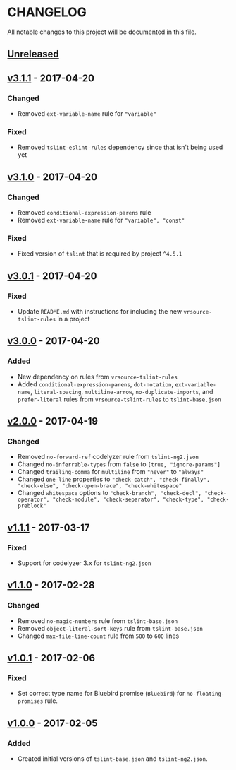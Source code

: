 # CHANGELOG
All notable changes to this project will be documented in this file.

## [Unreleased][unreleased]

## [v3.1.1] - 2017-04-20
### Changed
- Removed `ext-variable-name` rule for `"variable"`

### Fixed
- Removed `tslint-eslint-rules` dependency since that isn't being used yet

## [v3.1.0] - 2017-04-20
### Changed
- Removed `conditional-expression-parens` rule
- Removed `ext-variable-name` rule for `"variable", "const"`

### Fixed
- Fixed version of `tslint` that is required by project `^4.5.1`

## [v3.0.1] - 2017-04-20
### Fixed
- Update `README.md` with instructions for including the new `vrsource-tslint-rules` in a project

## [v3.0.0] - 2017-04-20
### Added
- New dependency on rules from `vrsource-tslint-rules`
- Added `conditional-expression-parens`, `dot-notation`, `ext-variable-name`, `literal-spacing`, `multiline-arrow`, `no-duplicate-imports`, and `prefer-literal` rules from `vrsource-tslint-rules` to `tslint-base.json`

## [v2.0.0] - 2017-04-19
### Changed
- Removed `no-forward-ref` codelyzer rule from `tslint-ng2.json`
- Changed `no-inferrable-types` from `false` to `[true, "ignore-params"]`
- Changed `trailing-comma` for `multiline` from `"never"` to `"always"`
- Changed `one-line` properties to `"check-catch", "check-finally", "check-else", "check-open-brace", "check-whitespace"`
- Changed `whitespace` options to `"check-branch", "check-decl", "check-operator", "check-module", "check-separator", "check-type", "check-preblock"`

## [v1.1.1] - 2017-03-17
### Fixed
- Support for codelyzer 3.x for `tslint-ng2.json`

## [v1.1.0] - 2017-02-28
### Changed
- Removed `no-magic-numbers` rule from `tslint-base.json`
- Removed `object-literal-sort-keys` rule from `tslint-base.json`
- Changed `max-file-line-count` rule from `500` to `600` lines

## [v1.0.1] - 2017-02-06
### Fixed
- Set correct type name for Bluebird promise (`Bluebird`) for `no-floating-promises` rule.

## [v1.0.0] - 2017-02-05
### Added
- Created initial versions of `tslint-base.json` and `tslint-ng2.json`.

[unreleased]: https://github.com/codeschool/cs-tslint-rules/compare/v3.1.1...HEAD
[v3.1.1]: https://github.com/codeschool/cs-tslint-rules/compare/v3.1.0...v3.1.1
[v3.1.0]: https://github.com/codeschool/cs-tslint-rules/compare/v3.0.1...v3.1.0
[v3.0.1]: https://github.com/codeschool/cs-tslint-rules/compare/v3.0.0...v3.0.1
[v3.0.0]: https://github.com/codeschool/cs-tslint-rules/compare/v2.0.0...v3.0.0
[v2.0.0]: https://github.com/codeschool/cs-tslint-rules/compare/v1.1.1...v2.0.0
[v1.1.1]: https://github.com/codeschool/cs-tslint-rules/compare/v1.1.0...v1.1.1
[v1.1.0]: https://github.com/codeschool/cs-tslint-rules/compare/v1.0.1...v1.1.0
[v1.0.1]: https://github.com/codeschool/cs-tslint-rules/compare/v1.0.0...v1.0.1
[v1.0.0]: https://github.com/codeschool/cs-tslint-rules/tree/v1.0.0
